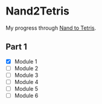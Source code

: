# Nand2Tetris

My progress through [Nand to Tetris](https://www.nand2tetris.org/).

## Part 1

- [x] Module 1
- [ ] Module 2
- [ ] Module 3
- [ ] Module 4
- [ ] Module 5
- [ ] Module 6
